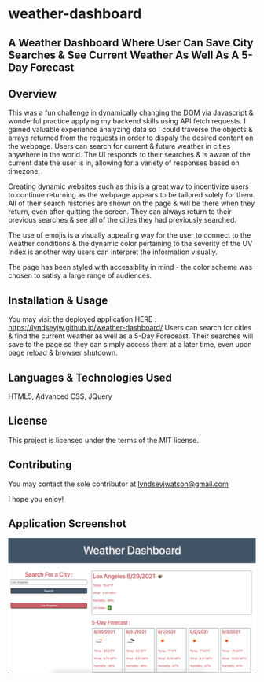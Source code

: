 # weather-dashboard

## A Weather Dashboard Where User Can Save City Searches &amp; See Current Weather As Well As A 5-Day Forecast

## Overview

This was a fun challenge in dynamically changing the DOM via Javascript & wonderful practice applying my backend skills using API fetch requests. I gained valuable experience analyzing data so I could traverse the objects & arrays returned from the requests in order to dispaly the desired content on the webpage. Users can search for current & future weather in cities anywhere in the world. The UI responds to their searches & is aware of the current date the user is in, allowing for a variety of responses based on timezone. 

Creating dynamic websites such as this is a great way to incentivize users to continue returning as the webpage appears to be tailored solely for them. All of their search histories are shown on the page & will be there when they return, even after quitting the screen. They can always return to their previous searches & see all of the cities they had previously searched.

The use of emojis is a visually appealing way for the user to connect to the weather conditions & the dynamic color pertaining to the severity of the UV Index is another way users can interpret the information visually.

The page has been styled with accessiblity in mind - the color scheme was chosen to satisy a large range of audiences.

## Installation & Usage 

You may visit the deployed application HERE : https://lyndseyjw.github.io/weather-dashboard/
Users can search for cities & find the current weather as well as a 5-Day Foreceast. Their searches will save to the page so they can simply access them at a later time, even upon page reload & browser shutdown.

## Languages & Technologies Used

HTML5, Advanced CSS, JQuery

## License

This project is licensed under the terms of the MIT license.

## Contributing

You may contact the sole contributor at lyndseyjwatson@gmail.com

I hope you enjoy!

## Application Screenshot

![Weather Dashboard](./assets/images/weather-dashboard.png)
